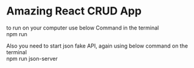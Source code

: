 # Amazing React CRUD App

to run on your computer use below Command in the terminal<br>
npm run

Also you need to start json fake API, again using below command on the terminal<br>
npm run json-server
